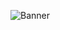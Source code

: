 ![Banner]([https://cdn.discordapp.com/attachments/736633764930912257/991600460685377607/unknown.png](https://cdn.discordapp.com/attachments/482104200629846026/1009993096454475786/ezgif-2-51758586da.gif))
